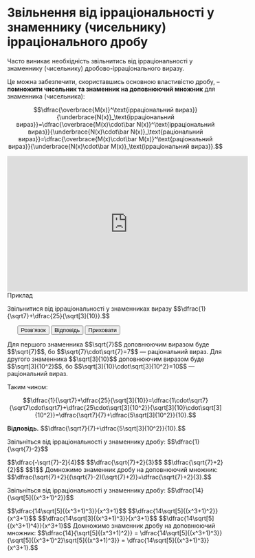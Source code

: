 # Звільнення від ірраціональності у знаменнику (чисельнику) ірраціонального дробу

<p>Часто виникає необхідність звільнитись від ірраціональності у знаменнику (чисельнику) дробово-ірраціонального виразу.</p>

<p>Це можна забезпечити, скориставшись основною властивістю дробу, – <b>помножити чисельник та знаменник на доповнюючий множник</b> для знаменника (чисельника):</p>
<div class="space"></div>
<p align="center">$$\dfrac{\overbrace{M(x)}^\text{ірраціональний вираз}}{\underbrace{N(x)}_\text{ірраціональний вираз}}=\dfrac{\overbrace{M(x)\cdot\bar N(x)}^\text{ірраціональний вираз}}{\underbrace{N(x)\cdot\bar N(x)}_\text{раціональний вираз}}=\dfrac{\overbrace{M(x)\cdot\bar M(x)}^\text{раціональний вираз}}{\underbrace{N(x)\cdot\bar M(x)}_\text{ірраціональний вираз}}.$$</p>
<div class="space"></div>

<div class="fluidMedia">
<iframe align="center" width="560" height="315" src="https://www.youtube.com/embed/xRrjEfFLwGo" frameborder="0" allowfullscreen></iframe>
</div>
<div class="popup">
</div>



<div class="space">
<div class="task-wrap">
<span class="task">Приклад</span>
<div class="task-text">

<p>Звільнитися від ірраціональності у знаменниках виразу $$\dfrac{1}{\sqrt7}+\dfrac{25}{\sqrt[3]{10}}.$$</p>


<ul class="nav-tab" id="mytab">
<button class="btn" data-target="#decision" data-toggle="pill">Розв’язок</button>
<button class="btn" data-target="#answer" data-toggle="pill">Вiдповiдь</button>
<button class="btn" data-target="#hide" data-toggle="pill">Приховати</button>
</ul>

</div>

<div id="mytab" class="tab-content">
  <div class="tab-pane" id="decision">
<p>Для першого знаменника $$\sqrt{7}$$ доповнюючим виразом буде $$\sqrt{7}$$, бо $$\sqrt{7}\cdot\sqrt{7}=7$$ — раціональний вираз. Для другого знаменника $$\sqrt[3]{10}$$ доповнюючим виразом буде $$\sqrt[3]{10^2}$$, бо  $$\sqrt[3]{10}\cdot\sqrt[3]{10^2}=10$$ — раціональний вираз.</p>
<p>Таким чином:</p>
<p align="center">$$\dfrac{1}{\sqrt7}+\dfrac{25}{\sqrt[3]{10}}=\dfrac{1\cdot\sqrt7}{\sqrt7\cdot\sqrt7}+\dfrac{25\cdot\sqrt[3]{10^2}}{\sqrt[3]{10}\cdot\sqrt[3]{10^2}}=\dfrac{\sqrt7}{7}+\dfrac{5\sqrt[3]{10^2}}{10}.$$</p> </div>
  <div class="tab-pane" id="answer"><p><b>Вiдповiдь.</b> $$\dfrac{\sqrt7}{7}+\dfrac{5\sqrt[3]{10^2}}{10}.$$</p> </div>
  <div class="tab-pane" id="hide"></div>
</div>




</div>
</div>


<div class="space"></div>

<quiz correctLabel="correct" incorrectLabel="incorrect" checkLabel="check">
    <question text="">
        <p>Звільніться від ірраціональності у знаменнику дробу: $$\dfrac{1}{\sqrt{7}-2}$$</p>
        <answer> $$\dfrac{-\sqrt{7}-2}{4}$$</answer>
        <answer correct> $$\dfrac{\sqrt{7}+2}{3}$$</answer>
        <answer> $$\dfrac{\sqrt{7}+2}{2}$$</answer>
        <answer> $$1$$</answer>
        <explanation>
        Домножимо знаменник дробу на доповнюючий множник: $$\dfrac{\sqrt{7}+2}{(\sqrt{7}-2)(\sqrt{7}+2)}=\dfrac{\sqrt{7}+2}{3}.$$
        </explanation>
    </question>
    <question text="">
        <p>Звільніться від ірраціональності у знаменнику дробу: $$\dfrac{14}{\sqrt[5]{(x^3+1)^2}}$$</p>
        <answer correct> $$\dfrac{14\sqrt[5]{(x^3+1)^3}}{x^3+1}$$</answer>
        <answer> $$\dfrac{14\sqrt[5]{(x^3+1)^2}}{x^3+1}$$</answer>
        <answer> $$\dfrac{14\sqrt[3]{(x^3+1)^3}}{x^3+1}$$</answer>
        <answer> $$\dfrac{14\sqrt[5]{(x^3+1)^4}}{x^3+1}$$</answer>
        <explanation>
         Домножимо знаменник дробу на доповнюючий множник: $$\dfrac{14}{\sqrt[5]{(x^3+1)^2}} = \dfrac{14\sqrt[5]{(x^3+1)^3}}{\sqrt[5]{(x^3+1)^2}\sqrt[5]{(x^3+1)^3}} = \dfrac{14\sqrt[5]{(x^3+1)^3}}{x^3+1}.$$
        </explanation>
    </question>
</quiz>